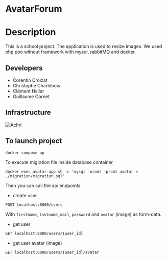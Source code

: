 # AvatarForum

# Description

This is a school project. The application is used to resize images.
We used php poo without framework with mysql, rabbitMQ and docker.

## Developers

- Corentin Croizat
- Christophe Charlebois
- Clément Haller
- Guillaume Cornet

## Infrastructure

![Achri](https://user-images.githubusercontent.com/34098640/122897997-cfaa0980-d34a-11eb-92c9-fb4b4c3d6888.png)

## To launch project
```
docker compose up
```

To execute migration file inside database container
```
docker exec avatar-app sh -c 'mysql -uroot -proot avatar < ./migration/migration.sql'
```

Then you can call the api endpoints
* create user
```
POST localhost:8000/users
```
With `firstname`, `lastname`, 
`mail`, `password` and `avatar` (image)
as form-data.

* get user
```
GET localhost:8000/users/{user_id}
```

* get user avatar (image)
```
GET localhost:8000/users/{user_id}/avatar
```
